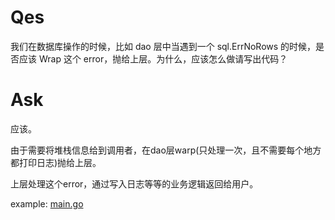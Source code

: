 
# Qes

我们在数据库操作的时候，比如 dao 层中当遇到一个 sql.ErrNoRows 的时候，是否应该 Wrap 这个 error，抛给上层。为什么，应该怎么做请写出代码？

# Ask

应该。

由于需要将堆栈信息给到调用者，在dao层warp(只处理一次，且不需要每个地方都打印日志)抛给上层。

上层处理这个error，通过写入日志等等的业务逻辑返回给用户。


example: [main.go](main.go)
